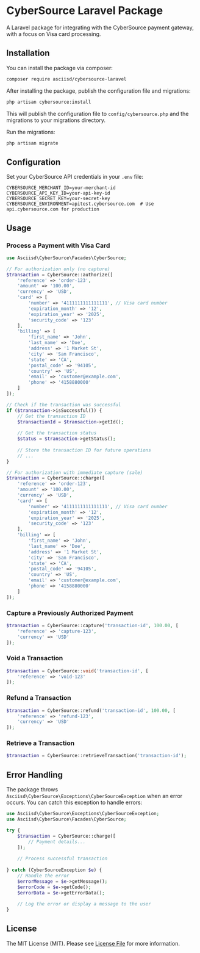 # CyberSource Laravel Package

A Laravel package for integrating with the CyberSource payment gateway, with a focus on Visa card processing.

## Installation

You can install the package via composer:

```bash
composer require asciisd/cybersource-laravel
```

After installing the package, publish the configuration file and migrations:

```bash
php artisan cybersource:install
```

This will publish the configuration file to `config/cybersource.php` and the migrations to your migrations directory.

Run the migrations:

```bash
php artisan migrate
```

## Configuration

Set your CyberSource API credentials in your `.env` file:

```
CYBERSOURCE_MERCHANT_ID=your-merchant-id
CYBERSOURCE_API_KEY_ID=your-api-key-id
CYBERSOURCE_SECRET_KEY=your-secret-key
CYBERSOURCE_ENVIRONMENT=apitest.cybersource.com  # Use api.cybersource.com for production
```

## Usage

### Process a Payment with Visa Card

```php
use Asciisd\CyberSource\Facades\CyberSource;

// For authorization only (no capture)
$transaction = CyberSource::authorize([
    'reference' => 'order-123',
    'amount' => '100.00',
    'currency' => 'USD',
    'card' => [
        'number' => '4111111111111111', // Visa card number
        'expiration_month' => '12',
        'expiration_year' => '2025',
        'security_code' => '123'
    ],
    'billing' => [
        'first_name' => 'John',
        'last_name' => 'Doe',
        'address' => '1 Market St',
        'city' => 'San Francisco',
        'state' => 'CA',
        'postal_code' => '94105',
        'country' => 'US',
        'email' => 'customer@example.com',
        'phone' => '4158880000'
    ]
]);

// Check if the transaction was successful
if ($transaction->isSuccessful()) {
    // Get the transaction ID
    $transactionId = $transaction->getId();
    
    // Get the transaction status
    $status = $transaction->getStatus();
    
    // Store the transaction ID for future operations
    // ...
}

// For authorization with immediate capture (sale)
$transaction = CyberSource::charge([
    'reference' => 'order-123',
    'amount' => '100.00',
    'currency' => 'USD',
    'card' => [
        'number' => '4111111111111111', // Visa card number
        'expiration_month' => '12',
        'expiration_year' => '2025',
        'security_code' => '123'
    ],
    'billing' => [
        'first_name' => 'John',
        'last_name' => 'Doe',
        'address' => '1 Market St',
        'city' => 'San Francisco',
        'state' => 'CA',
        'postal_code' => '94105',
        'country' => 'US',
        'email' => 'customer@example.com',
        'phone' => '4158880000'
    ]
]);
```

### Capture a Previously Authorized Payment

```php
$transaction = CyberSource::capture('transaction-id', 100.00, [
    'reference' => 'capture-123',
    'currency' => 'USD'
]);
```

### Void a Transaction

```php
$transaction = CyberSource::void('transaction-id', [
    'reference' => 'void-123'
]);
```

### Refund a Transaction

```php
$transaction = CyberSource::refund('transaction-id', 100.00, [
    'reference' => 'refund-123',
    'currency' => 'USD'
]);
```

### Retrieve a Transaction

```php
$transaction = CyberSource::retrieveTransaction('transaction-id');
```

## Error Handling

The package throws `Asciisd\CyberSource\Exceptions\CyberSourceException` when an error occurs. You can catch this exception to handle errors:

```php
use Asciisd\CyberSource\Exceptions\CyberSourceException;
use Asciisd\CyberSource\Facades\CyberSource;

try {
    $transaction = CyberSource::charge([
        // Payment details...
    ]);
    
    // Process successful transaction
    
} catch (CyberSourceException $e) {
    // Handle the error
    $errorMessage = $e->getMessage();
    $errorCode = $e->getCode();
    $errorData = $e->getErrorData();
    
    // Log the error or display a message to the user
}
```

## License

The MIT License (MIT). Please see [License File](LICENSE.md) for more information.
